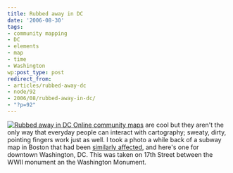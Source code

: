 ```yaml
---
title: Rubbed away in DC
date: '2006-08-30'
tags:
- community mapping
- DC
- elements
- map
- time
- Washington
wp:post_type: post
redirect_from:
- articles/rubbed-away-dc
- node/92
- 2006/08/rubbed-away-in-dc/
- "?p=92"
---
```


  [ ![Rubbed away in DC](http://static.flickr.com/94/229805371_72e59c0279.jpg) ](http://www.flickr.com/photos/bensheldon/229805371/ "Photo Sharing")
  [Online community maps](http://mappingaccess.com "a directory of Cable Access Television stations") are cool but they aren't the only way that everyday people can interact with cartography; sweaty, dirty, pointing fingers work just as well. I took a photo a while back of a subway map in Boston that had been [similarly affected](http://island94.org/node/9), and here's one for downtown Washington, DC. This was taken on 17th Street between the WWII monument an the Washington Monument.
